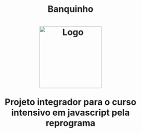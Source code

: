 <h1 align="center"> Banquinho<h1>

<p align="center">
  <a href="logo.png" target="blank"><img src="" width="200" alt=" Logo" /></a>
</p>

 

  <p align="center"> Projeto integrador para o curso intensivo em javascript pela reprograma</p>
  <p align="center">
